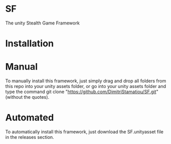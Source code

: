 # SF
The unity Stealth Game Framework
# Installation
  # Manual
  To manually install this framework, just simply drag and drop all folders from this repo into your unity assets folder, or go into your unity assets folder and type the command git clone "https://github.com/DimitriStamatiou/SF.git" (without the quotes).
  # Automated
  To automatically install this framework, just download the SF.unityasset file in the releases section. 
    

